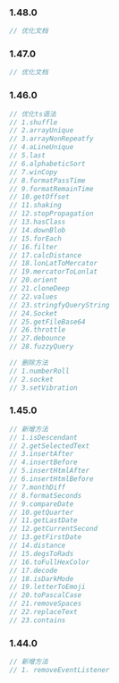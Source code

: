 <!--
 * @Author: zhangce
 * @Date: 2023-01-06 16:41:02
 * @Email: zhangce@fengmap.com
 * @LastEditTime: 2023-01-12 17:54:03
 * @LastEditors: zhangce
 * @LastEditorsEmail: zhangce@fengmap.com
 * @Description:
 *  Copyright: Copyright 2014 - 2022, FengMap, Ltd. All rights reserved.
-->

### 1.48.0

```js
// 优化文档
```

### 1.47.0

```js
// 优化文档
```

### 1.46.0

```js
// 优化ts语法
// 1.shuffle
// 2.arrayUnique
// 3.arrayNonRepeatfy
// 4.aLineUnique
// 5.last
// 6.alphabeticSort
// 7.winCopy
// 8.formatPassTime
// 9.formatRemainTime
// 10.getOffset
// 11.shaking
// 12.stopPropagation
// 13.hasClass
// 14.downBlob
// 15.forEach
// 16.filter
// 17.calcDistance
// 18.lonLatToMercator
// 19.mercatorToLonlat
// 20.orient
// 21.cloneDeep
// 22.values
// 23.stringfyQueryString
// 24.Socket
// 25.getFileBase64
// 26.throttle
// 27.debounce
// 28.fuzzyQuery

// 删除方法
// 1.numberRoll
// 2.socket
// 3.setVibration
```

### 1.45.0

```js
// 新增方法
// 1.isDescendant
// 2.getSelectedText
// 3.insertAfter
// 4.insertBefore
// 5.insertHtmlAfter
// 6.insertHtmlBefore
// 7.monthDiff
// 8.formatSeconds
// 9.compareDate
// 10.getQuarter
// 11.getLastDate
// 12.getCurrentSecond
// 13.getFirstDate
// 14.distance
// 15.degsToRads
// 16.toFullHexColor
// 17.decode
// 18.isDarkMode
// 19.letterToEmoji
// 20.toPascalCase
// 21.removeSpaces
// 22.replaceText
// 23.contains
```

### 1.44.0

```js
// 新增方法
// 1. removeEventListener
```
